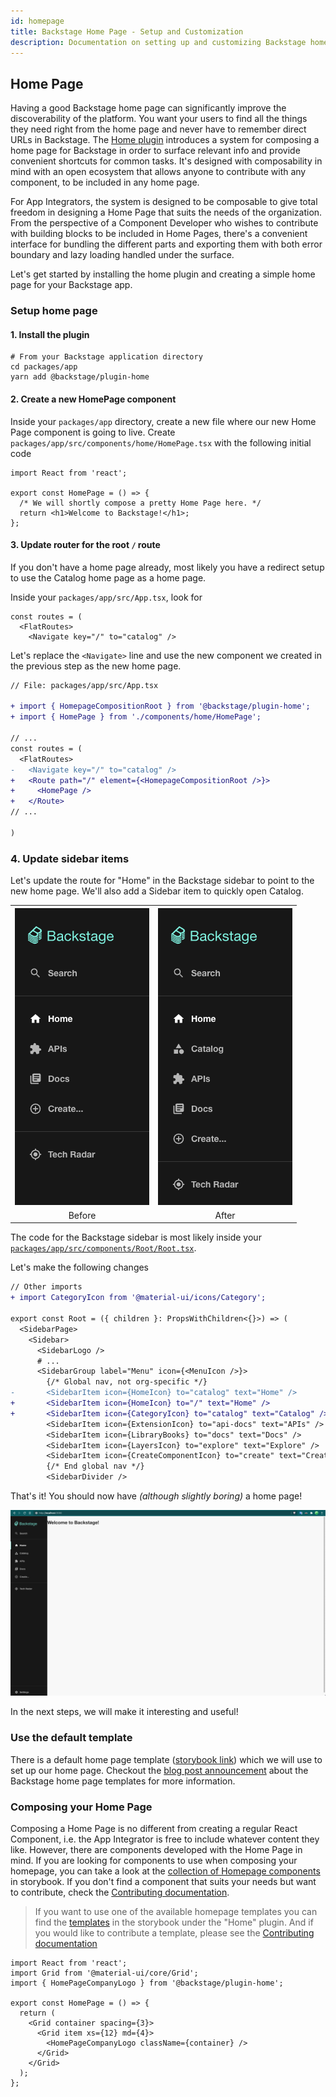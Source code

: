 ```yaml
---
id: homepage
title: Backstage Home Page - Setup and Customization
description: Documentation on setting up and customizing Backstage homepage
---
```


## Home Page

Having a good Backstage home page can significantly improve the discoverability of the platform. You want your users to find all the things they need right from the home page and never have to remember direct URLs in Backstage. The [Home plugin](https://github.com/backstage/backstage/tree/master/plugins/home) introduces a system for composing a home page for Backstage in order to surface relevant info and provide convenient shortcuts for common tasks. It's designed with composability in mind with an open ecosystem that allows anyone to contribute with any component, to be included in any home page.

For App Integrators, the system is designed to be composable to give total freedom in designing a Home Page that suits the needs of the organization. From the perspective of a Component Developer who wishes to contribute with building blocks to be included in Home Pages, there's a convenient interface for bundling the different parts and exporting them with both error boundary and lazy loading handled under the surface.

Let's get started by installing the home plugin and creating a simple home page for your Backstage app.

### Setup home page

#### 1. Install the plugin

```
# From your Backstage application directory
cd packages/app
yarn add @backstage/plugin-home
```

#### 2. Create a new HomePage component

Inside your `packages/app` directory, create a new file where our new Home Page component is going to live. Create `packages/app/src/components/home/HomePage.tsx` with the following initial code

```tsx
import React from 'react';

export const HomePage = () => {
  /* We will shortly compose a pretty Home Page here. */
  return <h1>Welcome to Backstage!</h1>;
};
```

#### 3. Update router for the root `/` route

If you don't have a home page already, most likely you have a redirect setup to use the Catalog home page as a home page.

Inside your `packages/app/src/App.tsx`, look for

```tsx
const routes = (
  <FlatRoutes>
    <Navigate key="/" to="catalog" />
```

Let's replace the `<Navigate>` line and use the new component we created in the previous step as the new home page.

```diff
// File: packages/app/src/App.tsx

+ import { HomepageCompositionRoot } from '@backstage/plugin-home';
+ import { HomePage } from './components/home/HomePage';

// ...
const routes = (
  <FlatRoutes>
-   <Navigate key="/" to="catalog" />
+   <Route path="/" element={<HomepageCompositionRoot />}>
+     <HomePage />
+   </Route>
// ...

)
```

### 4. Update sidebar items

Let's update the route for "Home" in the Backstage sidebar to point to the new home page. We'll also add a Sidebar item to quickly open Catalog.

<table>
  <tr>
    <th><img data-zoomable src="../assets/getting-started/sidebar-without-catalog.png" alt="Sidebar without Catalog" /></td>
    <th><img data-zoomable src="../assets/getting-started/sidebar-with-catalog.png" alt="Sidebar with Catalog" /></td>
  </tr>
  <tr align="center">
    <td>Before</td>
    <td>After</td>
  </tr>
</table>

The code for the Backstage sidebar is most likely inside your [`packages/app/src/components/Root/Root.tsx`](https://github.com/backstage/backstage/blob/master/packages/app/src/components/Root/Root.tsx).

Let's make the following changes

```diff
// Other imports
+ import CategoryIcon from '@material-ui/icons/Category';

export const Root = ({ children }: PropsWithChildren<{}>) => (
  <SidebarPage>
    <Sidebar>
      <SidebarLogo />
      # ...
      <SidebarGroup label="Menu" icon={<MenuIcon />}>
        {/* Global nav, not org-specific */}
-       <SidebarItem icon={HomeIcon} to="catalog" text="Home" />
+       <SidebarItem icon={HomeIcon} to="/" text="Home" />
+       <SidebarItem icon={CategoryIcon} to="catalog" text="Catalog" />
        <SidebarItem icon={ExtensionIcon} to="api-docs" text="APIs" />
        <SidebarItem icon={LibraryBooks} to="docs" text="Docs" />
        <SidebarItem icon={LayersIcon} to="explore" text="Explore" />
        <SidebarItem icon={CreateComponentIcon} to="create" text="Create..." />
        {/* End global nav */}
        <SidebarDivider />
```

That's it! You should now have _(although slightly boring)_ a home page!

<img data-zoomable src="../assets/getting-started/simple-homepage.png" alt="Screenshot of a blank homepage" />

In the next steps, we will make it interesting and useful!

### Use the default template

There is a default home page template ([storybook link](https://backstage.io/storybook/?path=/story/plugins-home-templates--default-template)) which we will use to set up our home page. Checkout the [blog post announcement](https://backstage.io/blog/2022/01/25/backstage-homepage-templates) about the Backstage home page templates for more information.

<!-- TODO detailed instructions of using one of these templates. -->

### Composing your Home Page

Composing a Home Page is no different from creating a regular React Component,
i.e. the App Integrator is free to include whatever content they like. However,
there are components developed with the Home Page in mind. If you are looking
for components to use when composing your homepage, you can take a look at the
[collection of Homepage components](https://backstage.io/?path=/story/plugins-home-components)
in storybook. If you don't find a component that suits your needs but want to
contribute, check the
[Contributing documentation](https://github.com/backstage/backstage/blob/master/plugins/home/README.md#contributing).

> If you want to use one of the available homepage templates you can find the
> [templates](https://backstage.io/storybook/?path=/story/plugins-home-templates)
> in the storybook under the "Home" plugin. And if you would like to contribute
> a template, please see the
> [Contributing documentation](https://github.com/backstage/backstage/blob/master/plugins/home/README.md#contributing)

```tsx
import React from 'react';
import Grid from '@material-ui/core/Grid';
import { HomePageCompanyLogo } from '@backstage/plugin-home';

export const HomePage = () => {
  return (
    <Grid container spacing={3}>
      <Grid item xs={12} md={4}>
        <HomePageCompanyLogo className={container} />
      </Grid>
    </Grid>
  );
};
```

